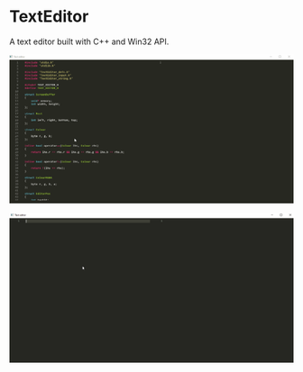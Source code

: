 # TextEditor
 A text editor built with C++ and Win32 API. 

![](gifs/TextEditor_Scroll.gif)

![](gifs/TextEditor_Type.gif)
